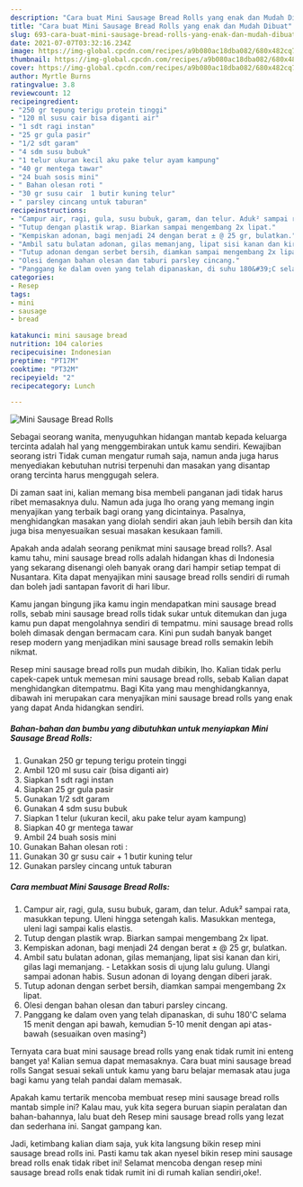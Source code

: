 ```yaml
---
description: "Cara buat Mini Sausage Bread Rolls yang enak dan Mudah Dibuat"
title: "Cara buat Mini Sausage Bread Rolls yang enak dan Mudah Dibuat"
slug: 693-cara-buat-mini-sausage-bread-rolls-yang-enak-dan-mudah-dibuat
date: 2021-07-07T03:32:16.234Z
image: https://img-global.cpcdn.com/recipes/a9b080ac18dba082/680x482cq70/mini-sausage-bread-rolls-foto-resep-utama.jpg
thumbnail: https://img-global.cpcdn.com/recipes/a9b080ac18dba082/680x482cq70/mini-sausage-bread-rolls-foto-resep-utama.jpg
cover: https://img-global.cpcdn.com/recipes/a9b080ac18dba082/680x482cq70/mini-sausage-bread-rolls-foto-resep-utama.jpg
author: Myrtle Burns
ratingvalue: 3.8
reviewcount: 12
recipeingredient:
- "250 gr tepung terigu protein tinggi"
- "120 ml susu cair bisa diganti air"
- "1 sdt ragi instan"
- "25 gr gula pasir"
- "1/2 sdt garam"
- "4 sdm susu bubuk"
- "1 telur ukuran kecil aku pake telur ayam kampung"
- "40 gr mentega tawar"
- "24 buah sosis mini"
- " Bahan olesan roti "
- "30 gr susu cair  1 butir kuning telur"
- " parsley cincang untuk taburan"
recipeinstructions:
- "Campur air, ragi, gula, susu bubuk, garam, dan telur. Aduk² sampai rata, masukkan tepung. Uleni hingga setengah kalis. Masukkan mentega, uleni lagi sampai kalis elastis."
- "Tutup dengan plastik wrap. Biarkan sampai mengembang 2x lipat."
- "Kempiskan adonan, bagi menjadi 24 dengan berat ± @ 25 gr, bulatkan."
- "Ambil satu bulatan adonan, gilas memanjang, lipat sisi kanan dan kiri, gilas lagi memanjang. Letakkan sosis di ujung lalu gulung. Ulangi sampai adonan habis. Susun adonan di loyang dengan diberi jarak."
- "Tutup adonan dengan serbet bersih, diamkan sampai mengembang 2x lipat."
- "Olesi dengan bahan olesan dan taburi parsley cincang."
- "Panggang ke dalam oven yang telah dipanaskan, di suhu 180&#39;C selama 15 menit dengan api bawah, kemudian 5-10 menit dengan api atas-bawah (sesuaikan oven masing²)"
categories:
- Resep
tags:
- mini
- sausage
- bread

katakunci: mini sausage bread 
nutrition: 104 calories
recipecuisine: Indonesian
preptime: "PT17M"
cooktime: "PT32M"
recipeyield: "2"
recipecategory: Lunch

---
```



![Mini Sausage Bread Rolls](https://img-global.cpcdn.com/recipes/a9b080ac18dba082/680x482cq70/mini-sausage-bread-rolls-foto-resep-utama.jpg)

Sebagai seorang wanita, menyuguhkan hidangan mantab kepada keluarga tercinta adalah hal yang menggembirakan untuk kamu sendiri. Kewajiban seorang istri Tidak cuman mengatur rumah saja, namun anda juga harus menyediakan kebutuhan nutrisi terpenuhi dan masakan yang disantap orang tercinta harus menggugah selera.

Di zaman  saat ini, kalian memang bisa membeli panganan jadi tidak harus ribet memasaknya dulu. Namun ada juga lho orang yang memang ingin menyajikan yang terbaik bagi orang yang dicintainya. Pasalnya, menghidangkan masakan yang diolah sendiri akan jauh lebih bersih dan kita juga bisa menyesuaikan sesuai masakan kesukaan famili. 



Apakah anda adalah seorang penikmat mini sausage bread rolls?. Asal kamu tahu, mini sausage bread rolls adalah hidangan khas di Indonesia yang sekarang disenangi oleh banyak orang dari hampir setiap tempat di Nusantara. Kita dapat menyajikan mini sausage bread rolls sendiri di rumah dan boleh jadi santapan favorit di hari libur.

Kamu jangan bingung jika kamu ingin mendapatkan mini sausage bread rolls, sebab mini sausage bread rolls tidak sukar untuk ditemukan dan juga kamu pun dapat mengolahnya sendiri di tempatmu. mini sausage bread rolls boleh dimasak dengan bermacam cara. Kini pun sudah banyak banget resep modern yang menjadikan mini sausage bread rolls semakin lebih nikmat.

Resep mini sausage bread rolls pun mudah dibikin, lho. Kalian tidak perlu capek-capek untuk memesan mini sausage bread rolls, sebab Kalian dapat menghidangkan ditempatmu. Bagi Kita yang mau menghidangkannya, dibawah ini merupakan cara menyajikan mini sausage bread rolls yang enak yang dapat Anda hidangkan sendiri.

<!--inarticleads1-->

##### Bahan-bahan dan bumbu yang dibutuhkan untuk menyiapkan Mini Sausage Bread Rolls:

1. Gunakan 250 gr tepung terigu protein tinggi
1. Ambil 120 ml susu cair (bisa diganti air)
1. Siapkan 1 sdt ragi instan
1. Siapkan 25 gr gula pasir
1. Gunakan 1/2 sdt garam
1. Gunakan 4 sdm susu bubuk
1. Siapkan 1 telur (ukuran kecil, aku pake telur ayam kampung)
1. Siapkan 40 gr mentega tawar
1. Ambil 24 buah sosis mini
1. Gunakan  Bahan olesan roti :
1. Gunakan 30 gr susu cair + 1 butir kuning telur
1. Gunakan  parsley cincang untuk taburan




<!--inarticleads2-->

##### Cara membuat Mini Sausage Bread Rolls:

1. Campur air, ragi, gula, susu bubuk, garam, dan telur. Aduk² sampai rata, masukkan tepung. Uleni hingga setengah kalis. Masukkan mentega, uleni lagi sampai kalis elastis.
1. Tutup dengan plastik wrap. Biarkan sampai mengembang 2x lipat.
1. Kempiskan adonan, bagi menjadi 24 dengan berat ± @ 25 gr, bulatkan.
1. Ambil satu bulatan adonan, gilas memanjang, lipat sisi kanan dan kiri, gilas lagi memanjang. - Letakkan sosis di ujung lalu gulung. Ulangi sampai adonan habis. Susun adonan di loyang dengan diberi jarak.
1. Tutup adonan dengan serbet bersih, diamkan sampai mengembang 2x lipat.
1. Olesi dengan bahan olesan dan taburi parsley cincang.
1. Panggang ke dalam oven yang telah dipanaskan, di suhu 180&#39;C selama 15 menit dengan api bawah, kemudian 5-10 menit dengan api atas-bawah (sesuaikan oven masing²)




Ternyata cara buat mini sausage bread rolls yang enak tidak rumit ini enteng banget ya! Kalian semua dapat memasaknya. Cara buat mini sausage bread rolls Sangat sesuai sekali untuk kamu yang baru belajar memasak atau juga bagi kamu yang telah pandai dalam memasak.

Apakah kamu tertarik mencoba membuat resep mini sausage bread rolls mantab simple ini? Kalau mau, yuk kita segera buruan siapin peralatan dan bahan-bahannya, lalu buat deh Resep mini sausage bread rolls yang lezat dan sederhana ini. Sangat gampang kan. 

Jadi, ketimbang kalian diam saja, yuk kita langsung bikin resep mini sausage bread rolls ini. Pasti kamu tak akan nyesel bikin resep mini sausage bread rolls enak tidak ribet ini! Selamat mencoba dengan resep mini sausage bread rolls enak tidak rumit ini di rumah kalian sendiri,oke!.

